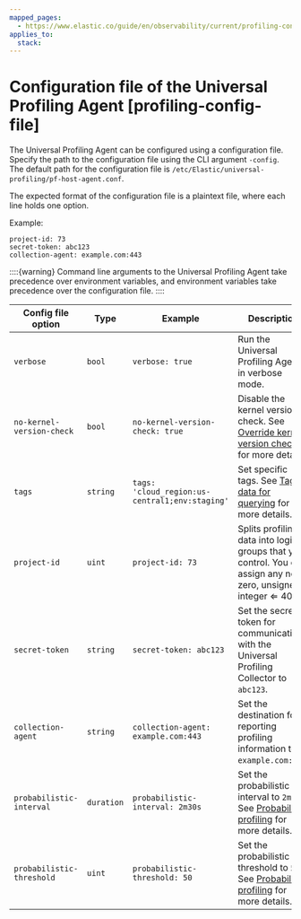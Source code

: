 ```yaml
---
mapped_pages:
  - https://www.elastic.co/guide/en/observability/current/profiling-config-file.html
applies_to:
  stack:
---
```


# Configuration file of the Universal Profiling Agent [profiling-config-file]

The Universal Profiling Agent can be configured using a configuration file. Specify the path to the configuration file using the CLI argument `-config`. The default path for the configuration file is `/etc/Elastic/universal-profiling/pf-host-agent.conf`.

The expected format of the configuration file is a plaintext file, where each line holds one option.

Example:

```
project-id: 73
secret-token: abc123
collection-agent: example.com:443
```

::::{warning} 
Command line arguments to the Universal Profiling Agent take precedence over environment variables, and environment variables take precedence over the configuration file.
::::


| Config file option | Type | Example | Description |
| --- | --- | --- | --- |
| `verbose` | `bool` | `verbose: true` | Run the Universal Profiling Agent in verbose mode. |
| `no-kernel-version-check` | `bool` | `no-kernel-version-check: true` | Disable the kernel version check. See [Override kernel version check ](override-kernel-version-check.md) for more details. |
| `tags` | `string` | `tags: 'cloud_region:us-central1;env:staging'` | Set specific tags. See [Tag data for querying](tag-data-for-querying.md) for more details. |
| `project-id` | `uint` | `project-id: 73` | Splits profiling data into logical groups that you control. You can assign any non-zero, unsigned integer ⇐ 4095. |
| `secret-token` | `string` | `secret-token: abc123` | Set the secret token for communicating with the Universal Profiling Collector to `abc123`. |
| `collection-agent` | `string` | `collection-agent: example.com:443` | Set the destination for reporting profiling information to `example.com:443`. |
| `probabilistic-interval` | `duration` | `probabilistic-interval: 2m30s` | Set the probabilistic interval to `2m30s`. See [Probabilistic profiling](configure-probabilistic-profiling.md) for more details. |
| `probabilistic-threshold` | `uint` | `probabilistic-threshold: 50` | Set the probabilistic threshold to `50`. See [Probabilistic profiling](configure-probabilistic-profiling.md) for more details. |

